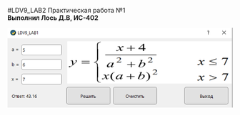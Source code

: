 #LDV9_LAB2
Практическая работа №1 <br />
**Выполнил Лось Д.В, ИС-402**

![screenshot](screenshot.png)
